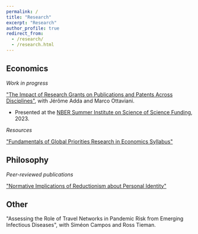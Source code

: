 ```yaml
---
permalink: /
title: "Research"
excerpt: "Research"
author_profile: true
redirect_from: 
  - /research/
  - /research.html
---
```

## Economics
_Work in progress_

["The Impact of Research Grants on Publications and Patents Across Disciplines"](https://conference.nber.org/conf_papers/f190062.pdf), with Jérôme Adda and Marco Ottaviani.
- Presented at the [NBER Summer Institute on Science of Science Funding](https://www.nber.org/conferences/si-2023-science-science-funding), 2023.

_Resources_

["Fundamentals of Global Priorities Research in Economics Syllabus"](https://forum.effectivealtruism.org/posts/g9gfXhNhLdJxSFBLW/fundamentals-of-global-priorities-research-in-economics)

## Philosophy
_Peer-reviewed publications_

["Normative Implications of Reductionism about Personal Identity"](https://philpapers.org/rec/OLINIO)

## Other
"Assessing the Role of Travel Networks in Pandemic Risk from Emerging Infectious Diseases", with Siméon Campos and Ross Tieman. 


